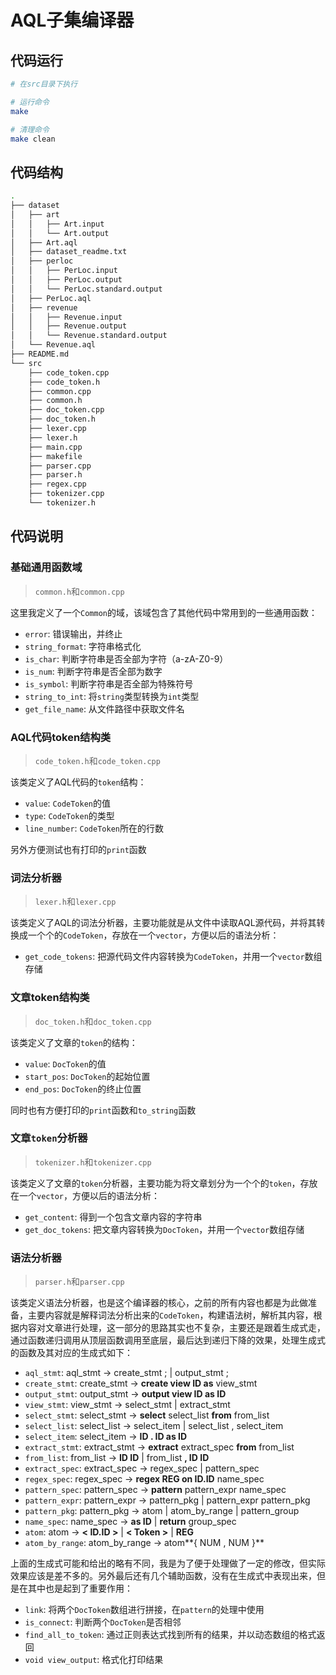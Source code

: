 # AQL子集编译器

## 代码运行
```bash
# 在src目录下执行

# 运行命令
make

# 清理命令
make clean
```

## 代码结构
```bash
.
├── dataset
│   ├── art
│   │   ├── Art.input
│   │   └── Art.output
│   ├── Art.aql
│   ├── dataset_readme.txt
│   ├── perloc
│   │   ├── PerLoc.input
│   │   ├── PerLoc.output
│   │   └── PerLoc.standard.output
│   ├── PerLoc.aql
│   ├── revenue
│   │   ├── Revenue.input
│   │   ├── Revenue.output
│   │   └── Revenue.standard.output
│   └── Revenue.aql
├── README.md
└── src
    ├── code_token.cpp
    ├── code_token.h
    ├── common.cpp
    ├── common.h
    ├── doc_token.cpp
    ├── doc_token.h
    ├── lexer.cpp
    ├── lexer.h
    ├── main.cpp
    ├── makefile
    ├── parser.cpp
    ├── parser.h
    ├── regex.cpp
    ├── tokenizer.cpp
    └── tokenizer.h
```


## 代码说明

### 基础通用函数域
> `common.h`和`common.cpp`

这里我定义了一个`Common`的域，该域包含了其他代码中常用到的一些通用函数：

* `error`: 错误输出，并终止
* `string_format`: 字符串格式化
* `is_char`: 判断字符串是否全部为字符（a-zA-Z0-9）
* `is_num`: 判断字符串是否全部为数字
* `is_symbol`: 判断字符串是否全部为特殊符号
* `string_to_int`: 将`string`类型转换为`int`类型
* `get_file_name`: 从文件路径中获取文件名

### AQL代码token结构类
> `code_token.h`和`code_token.cpp`

该类定义了AQL代码的`token`结构：

* `value`: `CodeToken`的值
* `type`: `CodeToken`的类型
* `line_number`: `CodeToken`所在的行数

另外方便测试也有打印的`print`函数

### 词法分析器
> `lexer.h`和`lexer.cpp`

该类定义了AQL的词法分析器，主要功能就是从文件中读取AQL源代码，并将其转换成一个个的`CodeToken`，存放在一个`vector`，方便以后的语法分析：

* `get_code_tokens`: 把源代码文件内容转换为`CodeToken`，并用一个`vector`数组存储

### 文章token结构类
> `doc_token.h`和`doc_token.cpp`

该类定义了文章的`token`的结构：

* `value`: `DocToken`的值
* `start_pos`: `DocToken`的起始位置
* `end_pos`: `DocToken`的终止位置

同时也有方便打印的`print`函数和`to_string`函数

### 文章`token`分析器
> `tokenizer.h`和`tokenizer.cpp`

该类定义了文章的`token`分析器，主要功能为将文章划分为一个个的`token`，存放在一个`vector`，方便以后的语法分析：

* `get_content`: 得到一个包含文章内容的字符串
* `get_doc_tokens`: 把文章内容转换为`DocToken`，并用一个`vector`数组存储

### 语法分析器
> `parser.h`和`parser.cpp`

该类定义语法分析器，也是这个编译器的核心，之前的所有内容也都是为此做准备，主要内容就是解释词法分析出来的`CodeToken`，构建语法树，解析其内容，根据内容对文章进行处理，这一部分的思路其实也不复杂，主要还是跟着生成式走，通过函数递归调用从顶层函数调用至底层，最后达到递归下降的效果，处理生成式的函数及其对应的生成式如下：

* `aql_stmt`: aql_stmt → create_stmt ; | output_stmt ;
* `create_stmt`: create_stmt → **create view ID as** view_stmt
* `output_stmt`: output_stmt → **output view ID as ID**
* `view_stmt`: view_stmt → select_stmt | extract_stmt
* `select_stmt`: select_stmt → **select** select_list **from** from_list
* `select_list`: select_list → select_item | select_list , select_item
* `select_item`: select_item → **ID . ID as ID**
* `extract_stmt`: extract_stmt → **extract** extract_spec **from** from_list
* `from_list`: from_list → **ID ID** | from_list **, ID ID**
* `extract_spec`: extract_spec → regex_spec | pattern_spec
* `regex_spec`: regex_spec → **regex REG on ID.ID** name_spec
* `pattern_spec`: pattern_spec → **pattern** pattern_expr name_spec
* `pattern_expr`: pattern_expr → pattern_pkg | pattern_expr pattern_pkg
* `pattern_pkg`: pattern_pkg → atom | atom_by_range | pattern_group
* `name_spec`: name_spec → **as ID** | **return** group_spec
* `atom`: atom → **< ID.ID >** | **< Token >** | **REG**
* `atom_by_range`: atom_by_range → atom**{ NUM , NUM }**

上面的生成式可能和给出的略有不同，我是为了便于处理做了一定的修改，但实际效果应该是差不多的。另外最后还有几个辅助函数，没有在生成式中表现出来，但是在其中也是起到了重要作用：

* `link`: 将两个`DocToken`数组进行拼接，在`pattern`的处理中使用
* `is_connect`: 判断两个`DocToken`是否相邻
* `find_all_to_token`: 通过正则表达式找到所有的结果，并以动态数组的格式返回
* `void view_output`: 格式化打印结果